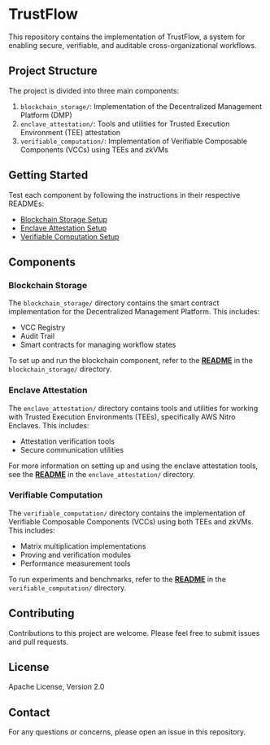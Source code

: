 # TrustFlow

This repository contains the implementation of TrustFlow, a system for enabling secure, verifiable, and auditable cross-organizational workflows.

## Project Structure

The project is divided into three main components:

1. `blockchain_storage/`: Implementation of the Decentralized Management Platform (DMP)
2. `enclave_attestation/`: Tools and utilities for Trusted Execution Environment (TEE) attestation
3. `verifiable_computation/`: Implementation of Verifiable Composable Components (VCCs) using TEEs and zkVMs

## Getting Started

Test each component by following the instructions in their respective READMEs:
- [Blockchain Storage Setup](./blockchain_storage/README.md)
- [Enclave Attestation Setup](./enclave_attestation/README.md)
- [Verifiable Computation Setup](./verifiable_computation/README.md)

## Components

### Blockchain Storage

The `blockchain_storage/` directory contains the smart contract implementation for the Decentralized Management Platform. This includes:

- VCC Registry
- Audit Trail
- Smart contracts for managing workflow states

To set up and run the blockchain component, refer to the [**README**](./blockchain_storage/README.md) in the `blockchain_storage/` directory.

### Enclave Attestation

The `enclave_attestation/` directory contains tools and utilities for working with Trusted Execution Environments (TEEs), specifically AWS Nitro Enclaves. This includes:

- Attestation verification tools
- Secure communication utilities

For more information on setting up and using the enclave attestation tools, see the [**README**](./enclave_attestation/README.md) in the `enclave_attestation/` directory.

### Verifiable Computation

The `verifiable_computation/` directory contains the implementation of Verifiable Composable Components (VCCs) using both TEEs and zkVMs. This includes:

- Matrix multiplication implementations
- Proving and verification modules
- Performance measurement tools

To run experiments and benchmarks, refer to the  [**README**](./verifiable_computation/README.md) in the `verifiable_computation/` directory.




## Contributing

Contributions to this project are welcome. Please feel free to submit issues and pull requests.

## License

Apache License, Version 2.0

## Contact

For any questions or concerns, please open an issue in this repository.